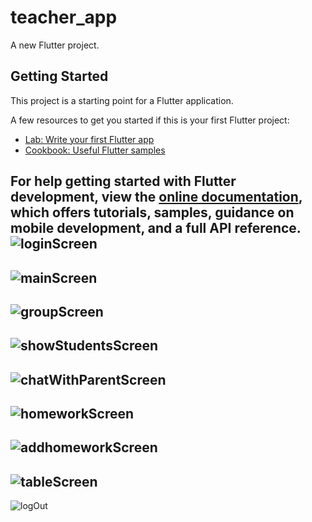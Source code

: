 # teacher_app

A new Flutter project.

## Getting Started

This project is a starting point for a Flutter application.

A few resources to get you started if this is your first Flutter project:

- [Lab: Write your first Flutter app](https://docs.flutter.dev/get-started/codelab)
- [Cookbook: Useful Flutter samples](https://docs.flutter.dev/cookbook)

For help getting started with Flutter development, view the
[online documentation](https://docs.flutter.dev/), which offers tutorials,
samples, guidance on mobile development, and a full API reference.
![loginScreen](https://github.com/BlackedHorse/teacher_app_with_flutter/blob/main/screen%20ui/photo/login.JPG)
---
![mainScreen](https://github.com/BlackedHorse/teacher_app_with_flutter/blob/main/screen%20ui/photo/main.JPG)
---
![groupScreen](https://github.com/BlackedHorse/teacher_app_with_flutter/blob/main/screen%20ui/photo/group.JPG)
---
![showStudentsScreen](https://github.com/BlackedHorse/teacher_app_with_flutter/blob/main/screen%20ui/photo/show_student.JPG)
---
![chatWithParentScreen](https://github.com/BlackedHorse/teacher_app_with_flutter/blob/main/screen%20ui/photo/chat%20with%20parent.JPG)
---
![homeworkScreen](https://github.com/BlackedHorse/teacher_app_with_flutter/blob/main/screen%20ui/photo/homework.JPG)
---
![addhomeworkScreen](https://github.com/BlackedHorse/teacher_app_with_flutter/blob/main/screen%20ui/photo/add_homework.JPG)
---
![tableScreen](https://github.com/BlackedHorse/teacher_app_with_flutter/blob/main/screen%20ui/photo/table.JPG)
---
![logOut](https://github.com/BlackedHorse/teacher_app_with_flutter/blob/main/screen%20ui/photo/log%20out.JPG)
